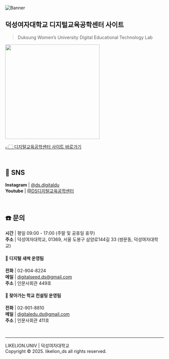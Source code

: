 ![Banner](https://github.com/user-attachments/assets/29d7ce76-391f-41fa-a951-e430831433c2)

## 덕성여자대학교 디지털교육공학센터 사이트

> Duksung Women’s University Digital Educational Technology Lab

<img src="https://github.com/user-attachments/assets/968d0084-399c-4a73-89c2-f7d36d437e8c" width=300>

[👉🏻 디지털교육공학센터 사이트 바로가기](https://ds-det-lab.vercel.app/)

<br>

## 📲 SNS
**Instagram** | [@ds.digitaldu](https://www.instagram.com/ds.digitaledu/) <br>
**Youtube** | [@DS디지털교육공학센터](https://www.youtube.com/@DS%EB%94%94%EC%A7%80%ED%84%B8%EA%B5%90%EC%9C%A1%EA%B3%B5%ED%95%99%EC%84%BC%ED%84%B0)

<br>

## ☎️ 문의
**시간** | 평일 09:00 - 17:00 (주말 및 공휴일 휴무) <br>
**주소** | 덕성여자대학교, 01369, 서울 도봉구 삼양로144길 33 (쌍문동, 덕성여자대학교) <br>

#### 🌱 디지털 새싹 운영팀
**전화** | 02-904-8224 <br>
**메일** | digitalseed.ds@gmail.com <br> 
**주소** | 인문사회관 449호

#### 🏫 찾아가는 학교 컨설팅 운영팀
**전화** | 02-901-8810 <br>
**메일** | digitaledu.ds@gmail.com <br>
**주소** | 인문사회관 411호


<br>

---
LIKELION.UNIV | 덕성여자대학교 <br>
Copyright © 2025. likelion_ds all rights reserved.
